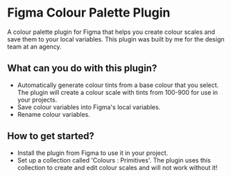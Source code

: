 # Figma Colour Palette Plugin
A colour palette plugin for Figma that helps you create colour scales and save them to your local variables. This plugin was built by me for the design team at an agency.

## What can you do with this plugin?
- Automatically generate colour tints from a base colour that you select. The plugin will create a colour scale with tints from 100-900 for use in your projects.
- Save colour variables into Figma's local variables.
- Rename colour variables.

## How to get started?
- Install the plugin from Figma to use it in your project.
- Set up a collection called 'Colours : Primitives'. The plugin uses this collection to create and edit colour scales and will not work without it!
